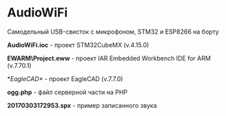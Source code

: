 # AudioWiFi
Самодельный USB-свисток с микрофоном, STM32 и ESP8266 на борту

**AudioWiFi.ioc** - проект STM32CubeMX (v.4.15.0)

**EWARM\Project.eww** - проект IAR Embedded Workbench IDE for ARM (v.7.70.1)

**EagleCAD\** - проект EagleCAD (v.7.7.0)

**ogg.php** - файл серверной части на PHP

**20170303172953.spx** - пример записанного звука
